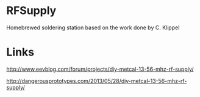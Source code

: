 # RFSupply
Homebrewed soldering station based on the work done by C. Klippel

# Links
http://www.eevblog.com/forum/projects/diy-metcal-13-56-mhz-rf-supply/

http://dangerousprototypes.com/2013/05/28/diy-metcal-13-56-mhz-rf-supply/
